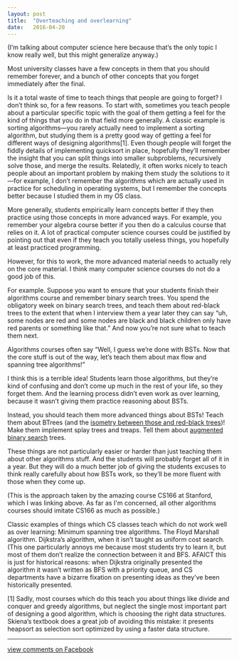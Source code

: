 ```yaml
---
layout: post
title:  "Overteaching and overlearning"
date:   2016-04-20
---
```


(I’m talking about computer science here because that’s the only topic I know really well, but this might generalize anyway.)

Most university classes have a few concepts in them that you should remember forever, and a bunch of other concepts that you forget immediately after the final.

Is it a total waste of time to teach things that people are going to forget? I don’t think so, for a few reasons. To start with, sometimes you teach people about a particular specific topic with the goal of them getting a feel for the kind of things that you do in that field more generally. A classic example is sorting algorithms—you rarely actually need to implement a sorting algorithm, but studying them is a pretty good way of getting a feel for different ways of designing algorithms[1]. Even though people will forget the fiddly details of implementing quicksort in place, hopefully they’ll remember the insight that you can split things into smaller subproblems, recursively solve those, and merge the results. Relatedly, it often works nicely to teach people about an important problem by making them study the solutions to it—for example, I don’t remember the algorithms which are actually used in practice for scheduling in operating systems, but I remember the concepts better because I studied them in my OS class.

More generally, students empirically learn concepts better if they then practice using those concepts in more advanced ways. For example, you remember your algebra course better if you then do a calculus course that relies on it. A lot of practical computer science courses could be justified by pointing out that even if they teach you totally useless things, you hopefully at least practiced programming.

However, for this to work, the more advanced material needs to actually rely on the core material. I think many computer science courses do not do a good job of this.

For example. Suppose you want to ensure that your students finish their algorithms course and remember binary search trees. You spend the obligatory week on binary search trees, and teach them about red-black trees to the extent that when I interview them a year later they can say “uh, some nodes are red and some nodes are black and black children only have red parents or something like that.” And now you’re not sure what to teach them next.

Algorithms courses often say “Well, I guess we’re done with BSTs. Now that the core stuff is out of the way, let’s teach them about max flow and spanning tree algorithms!”

I think this is a terrible idea! Students learn those algorithms, but they’re kind of confusing and don’t come up much in the rest of your life, so they forget them. And the learning process didn’t even work as over learning, because it wasn’t giving them practice reasoning about BSTs.

Instead, you should teach them more advanced things about BSTs! Teach them about BTrees (and the [isometry between those and red-black trees](http://web.stanford.edu/class/cs166/lectures/05/Small05.pdf))! Make them implement splay trees and treaps. Tell them about [augmented binary search](http://web.stanford.edu/class/cs166/lectures/06/Small06.pdf) trees.

These things are not particularly easier or harder than just teaching them about other algorithms stuff. And the students will probably forget all of it in a year. But they will do a much better job of giving the students excuses to think really carefully about how BSTs work, so they’ll be more fluent with those when they come up.

(This is the approach taken by the amazing course CS166 at Stanford, which I was linking above. As far as I'm concerned, all other algorithms courses should imitate CS166 as much as possible.)

Classic examples of things which CS classes teach which do not work well as over learning: Minimum spanning tree algorithms. The Floyd Marshall algorithm. Dijkstra’s algorithm, when it isn’t taught as uniform cost search. (This one particularly annoys me because most students try to learn it, but most of them don’t realize the connection between it and BFS. AFAICT this is just for historical reasons: when Dijkstra originally presented the algorithm it wasn’t written as BFS with a priority queue, and CS departments have a bizarre fixation on presenting ideas as they’ve been historically presented.

[1] Sadly, most courses which do this teach you about things like divide and conquer and greedy algorithms, but neglect the single most important part of designing a good algorithm, which is choosing the right data structures. Skiena’s textbook does a great job of avoiding this mistake: it presents heapsort as selection sort optimized by using a faster data structure.

-----

[view comments on Facebook](https://www.facebook.com/endofunctor/posts/10207490190427645?pnref=story)
